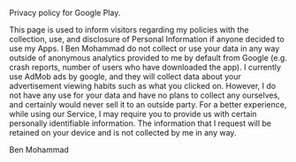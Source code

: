 

Privacy policy for Google Play.

This page is used to inform visitors regarding my policies with the collection, 
use, and disclosure of Personal Information if anyone decided to use my Apps.
I Ben Mohammad do not collect or use your data in any way outside of anonymous analytics
provided to me by default from Google (e.g. crash reports, number of users who have downloaded
the app). I currently use AdMob ads by google, and they will collect data about your advertisement
viewing habits such as what you clicked on. However, I do not have any use for your data and 
have no plans to collect any ourselves, and certainly would never sell it to an outside party.
For a better experience, while using our Service, I may require you to provide us with certain 
personally identifiable information. The information that I request will be retained on your device 
and is not collected by me in any way.

Ben Mohammad


